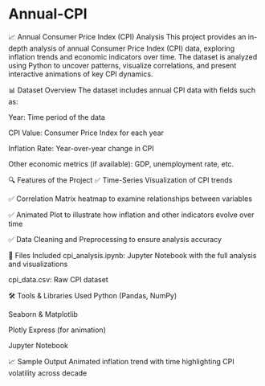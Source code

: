 # Annual-CPI

📈 Annual Consumer Price Index (CPI) Analysis
This project provides an in-depth analysis of annual Consumer Price Index (CPI) data, exploring inflation trends and economic indicators over time. The dataset is analyzed using Python to uncover patterns, visualize correlations, and present interactive animations of key CPI dynamics.

📊 Dataset Overview
The dataset includes annual CPI data with fields such as:

Year: Time period of the data

CPI Value: Consumer Price Index for each year

Inflation Rate: Year-over-year change in CPI

Other economic metrics (if available): GDP, unemployment rate, etc.

🔍 Features of the Project
✅ Time-Series Visualization of CPI trends

✅ Correlation Matrix heatmap to examine relationships between variables

✅ Animated Plot to illustrate how inflation and other indicators evolve over time

✅ Data Cleaning and Preprocessing to ensure analysis accuracy

📁 Files Included
cpi_analysis.ipynb: Jupyter Notebook with the full analysis and visualizations

cpi_data.csv: Raw CPI dataset

🛠️ Tools & Libraries Used
Python (Pandas, NumPy)

Seaborn & Matplotlib

Plotly Express (for animation)

Jupyter Notebook

📈 Sample Output
Animated inflation trend with time highlighting CPI volatility across decade
